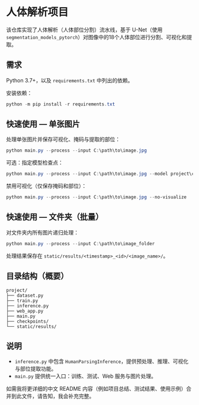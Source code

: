 # 人体解析项目

该仓库实现了人体解析（人体部位分割）流水线，基于 U-Net（使用 `segmentation_models_pytorch`）对图像中的18个人体部位进行分割、可视化和提取。

## 需求

Python 3.7+，以及 `requirements.txt` 中列出的依赖。

安装依赖：

```powershell
python -m pip install -r requirements.txt
```

## 快速使用 — 单张图片

处理单张图片并保存可视化、掩码与提取的部位：

```powershell
python main.py --process --input C:\path\to\image.jpg
```

可选：指定模型检查点：

```powershell
python main.py --process --input C:\path\to\image.jpg --model project\checkpoints\final_model.pth
```

禁用可视化（仅保存掩码和部位）：

```powershell
python main.py --process --input C:\path\to\image.jpg --no-visualize
```

## 快速使用 — 文件夹（批量）

对文件夹内所有图片递归处理：

```powershell
python main.py --process --input C:\path\to\image_folder
```

处理结果保存在 `static/results/<timestamp>_<id>/<image_name>/`。

## 目录结构（概要）

```
project/
├── dataset.py
├── train.py
├── inference.py
├── web_app.py
├── main.py
├── checkpoints/
└── static/results/
```

## 说明

- `inference.py` 中包含 `HumanParsingInference`，提供预处理、推理、可视化与部位提取功能。
- `main.py` 提供统一入口：训练、测试、Web 服务与图片处理。

如需我将更详细的中文 README 内容（例如项目总结、测试结果、使用示例）合并到此文件，请告知，我会补充完整。
